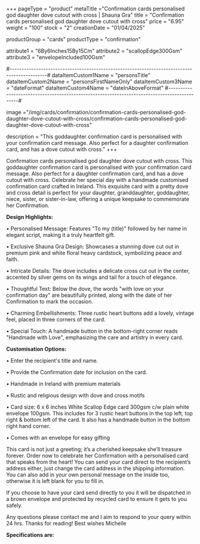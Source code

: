+++
pageType = "product"
metaTitle ="Confirmation cards personalised god daughter dove cutout with cross | Shauna Gra"
title = "Confirmation cards personalised god daughter dove cutout with cross"
price = "6.95"
weight = "100"
stock = "2"
creationDate = "01/04/2025"

productGroup = "cards"
productType = "confirmation"

attribute1 = "6By6Inches15By15Cm" 
attribute2 = "scallopEdge300Gsm" 
attribute3 = "envelopeIncluded100Gsm"

#---------------------------------------------------------------------------------------------#
dataItemCustom1Name = "personsTitle"
dataItemCustom2Name = "personsFirstNameOnly"
dataItemCustom3Name = "dateFormat"
dataItemCustom4Name = "dateInAboveFormat"
#---------------------------------------------------------------------------------------------#
 
image ="/img/cards/confirmation/confirmation-cards-personalised-god-daughter-dove-cutout-with-cross/confirmation-cards-personalised-god-daughter-dove-cutout-with-cross"
 
description = "This goddaughter confirmation card is personalised with your confirmation card message. Also perfect for a daughter confirmation card, and has a dove cutout with cross."
+++

Confirmation cards personalised god daughter dove cutout with cross. This goddaughter confirmation card is personalised with your confirmation card message. Also perfect for a daughter confirmation card, and has a dove cutout with cross. Celebrate her special day with a handmade customised confirmation card crafted in Ireland. This
exquisite card with a pretty dove and cross detail is perfect for your daughter, granddaughter,
goddaughter, niece, sister, or sister-in-law, offering a unique keepsake to commemorate her
Confirmation.

**Design Highlights:**

• Personalised Message: Features "To my (title)" followed by her name in elegant script, making it a
truly heartfelt gift.

• Exclusive Shauna Gra Design: Showcases a stunning dove cut out in premium pink and white
floral heavy cardstock, symbolizing peace and faith.

• Intricate Details: The dove includes a delicate cross cut out in the center, accented by silver gems
on its wings and tail for a touch of elegance.

• Thoughtful Text: Below the dove, the words "with love on your confirmation day" are
beautifully printed, along with the date of her Confirmation to mark the occasion.

• Charming Embellishments: Three rustic heart buttons add a lovely, vintage feel, placed in three
corners of the card.

• Special Touch: A handmade button in the bottom-right corner reads "Handmade with Love",
emphasizing the care and artistry in every card.

**Customisation Options:**

• Enter the recipient's title and name.

• Provide the Confirmation date for inclusion on the card.

• Handmade in Ireland with premium materials

• Rustic and religious design with dove and cross motifs

• Card size: 6 x 6 inches White Scallop Edge card 300gsm c/w plain white envelope 100gsm. This
includes for 3 rustic heart buttons in the top left, top right & bottom left of the card. It also has a
handmade button in the bottom right hand corner.

• Comes with an envelope for easy gifting

This card is not just a greeting; it’s a cherished keepsake she’ll treasure forever. Order now to celebrate
her Confirmation with a personalised card that speaks from the heart!
You can send your card direct to the recipient’s address either, just change the card address in the shipping
information. You can also add in your own personal message on the inside too, otherwise it is left blank
for you to fill in.

If you choose to have your card send directly to you it will be dispatched in a brown envelope and
protected by recycled card to ensure it gets to you safely.

Any questions please contact me and I aim to respond to your query within 24 hrs. Thanks for reading!
Best wishes Michelle

**Specifications are:**

